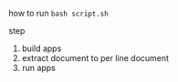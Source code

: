 how to run
`bash script.sh`


step
1. build apps
2. extract document to per line document
3. run apps